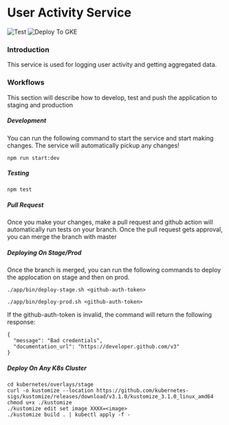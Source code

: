 # User Activity Service

![Test](https://github.com/nj20/grizzly_bear-user_activity/workflows/Test/badge.svg?branch=master) ![Deploy To GKE](https://github.com/nj20/grizzly_bear-user_activity/workflows/Deploy%20To%20GKE/badge.svg?branch=master)

### Introduction

This service is used for logging user activity and getting aggregated data.


### Workflows

This section will describe how to develop, test and push the application to staging and production

##### Development

You can run the following command to start the service and start making changes. The service will automatically pickup any changes!
```
npm run start:dev
```

##### Testing

```
npm test
```

##### Pull Request

Once you make your changes, make a pull request and github action will automatically run tests on your branch. Once the pull request gets approval, you can merge the branch with master

##### Deploying On Stage/Prod

Once the branch is merged, you can run the following commands to deploy the applocation on stage and then on prod.

```
./app/bin/deploy-stage.sh <github-auth-token>
```
```
./app/bin/deploy-prod.sh <github-auth-token>
```
If the github-auth-token is invalid, the command will return the following response:
```
{
  "message": "Bad credentials",
  "documentation_url": "https://developer.github.com/v3"
}
```

##### Deploy On Any K8s Cluster

```
cd kubernetes/overlays/stage
curl -o kustomize --location https://github.com/kubernetes-sigs/kustomize/releases/download/v3.1.0/kustomize_3.1.0_linux_amd64
chmod u+x ./kustomize
./kustomize edit set image XXXX=<image>
./kustomize build . | kubectl apply -f -
```